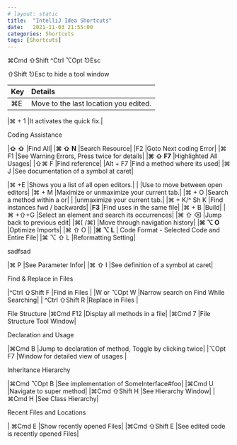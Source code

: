 ```yaml
---
# layout: static
title:  "IntelliJ Idea Shortcuts"
date:   2021-11-03 21:55:00
categories: Shortcuts
tags: [Shortcuts]
---
```


⌘Cmd ⇧Shift ^Ctrl ⌥Opt ⎋Esc

⇧Shift ⎋Esc to hide a tool window


| Key | Details | 
| :---| :---    |      
|⌘E            |Move to the last location you edited.|

|⌘  + 1        |It activates the quick fix.|

Coding Assistance

|**⇧ ⇧**       |Find All| 
|**⌘  ⇧ N**    |Search Resource|
|F2           |Goto Next coding Error|
|⌘ F1         |See Warning Errors, Press twice for details|
|**⌘ ⇧ F7**       |Highlighted All Usages|
|⇧⌘ F         |Find reference|
|Alt + F7     |Find a method where its used|
|⌘ J          |See documentation of a symbol at caret|


|⌘  +E        |Shows you a list of all open editors.|
|             |Use to move between open editors|
|⌘  + M       |Maximize or unmaximize your current tab.|
|⌘  + O       |Search a method within a  or|
|             |unmaximize your current tab.|
|⌘ + K/^ Sh K |Find instances fwd / backwards|
|**F3**           |Find uses in the same file|
|⌘  + B       |Build|
|⌘  +⇧+G      |Select an element and search its occurrences|
|⌘ ⇧ ⌫          |Jump back to previous edit|
|⌘[ /⌘]       |Move through navigation history|
|**⌘ ⌥ O**     |Optimize Imports|
|⌘  ⇧ O      ||
|**⌘  ⌥ L**  | Code Format - Selected Code and Entire File|
|⌘  ⌥  ⇧ L    |Reformatting Setting|

sadfsad

|⌘ P         |See Parameter Infor|
|⌘ ⇧ I        |See definition of a symbol at caret|


Find & Replace in Files

|^Ctrl ⇧Shift F |Find in Files |
|W or ⌥Opt W    |Narrow search on Find While Searching|
| ^Ctrl ⇧Shift R   |Replace in Files |

File Structure
|⌘Cmd  F12      |Display all methods in a file|
|⌘Cmd  7        |File Structure Tool Window|

Declaration and Usage

|⌘Cmd B         |Jump to declaration of method, Toggle by clicking twice|
|⌥Opt F7        |Window for detailed view of usages  |

Inheritance Hierarchy

|⌘Cmd ⌥Opt B        |See implementation of SomeInterface#foo|
|⌘Cmd U             |Navigate to super method|
|⌘Cmd  ⇧Shift H     |See Hierarchy Window|
|⌘Cmd H             |See Class Hierarchy|

Recent Files and Locations

| <td style="background-color:yellow;"> ⌘Cmd E     </td>        |Show recently opened Files|
|⌘Cmd ⇧Shift E             |See edited code is recently opened Files|


<!-- <table>
  <tr>
    <th>Key Combination</th>
    <th>Details</th>
  </tr>
{% for individual_shortcut in site.data.shortcuts %}
  <tr>
    <td> {{ individual_shortcut.keys }} </td>
    <td> {{ individual_shortcut.shortcut }} </td>
  </tr>
{% endfor %}

</table> -->

<!-- <ul>
{% for shortcut in site.data.shortcuts %}
  <li>
      {{ shortcut.keys }}
      {{ shortcut.shortcut }}
  </li>
{% endfor %}
</ul> -->